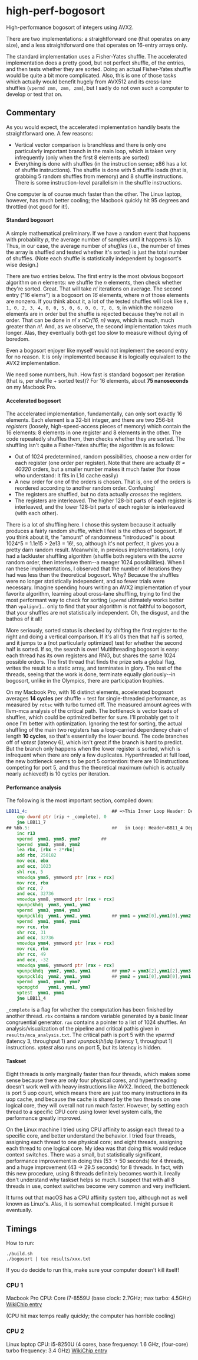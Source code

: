 # high-perf-bogosort
High-performance bogosort of integers using AVX2.

There are two implementations: a straightforward one (that operates on any size), and a less straightforward one that operates on 16-entry arrays only.

The standard implementation uses a Fisher-Yates shuffle. The accelerated implementation does a pretty good, but not perfect shuffle, of the entries, and then tests whether they are sorted. Doing an actual Fisher-Yates shuffle would be quite a bit more complicated. Also, this is one of those tasks which actually would benefit hugely from AVX512 and its cross-lane shuffles (`vpermd zmm, zmm, zmm`), but I sadly do not own such a computer to develop or test that on.

## Commentary

As you would expect, the accelerated implementation handily beats the straightforward one. A few reasons:

- Vertical vector comparison is branchless and there is only one particularly important branch in the main loop, which is taken very infrequently (only when the first 8 elements are sorted)
- Everything is done with shuffles (in the instruction sense; x86 has a lot of shuffle instructions). The shuffle is done with 5 shuffle loads (that is, grabbing 5 random shuffles from memory) and 8 shuffle instructions. There is some instruction-level parallelism in the shuffle instructions. 

One computer is of course much faster than the other. The Linux laptop, however, has much better cooling; the Macbook quickly hit 95 degrees and throttled (not good for it!).

#### Standard bogosort

A simple mathematical preliminary. If we have a random event that happens with probability *p*, the average number of samples until it  happens is *1/p*. Thus, in our case, the average number of *shuffles* (i.e., the number of times the array is shuffled and tested whether it's sorted) is just the total number of shuffles. (Note each shuffle is statistically independent by bogosort's wise design.)

There are two entries below. The first entry is the most obvious bogosort algorithm on *n* elements: we shuffle the *n* elements, then check whether they're sorted. Great. That will take *n!* iterations on average. The second entry ("16 elems") is a bogosort on *16* elements, where *n* of those elements are nonzero. If you think about it, a lot of the tested shuffles will look like `0, 1, 0, 2, 3, 4, 0, 0, 5, 0, 6, 0, 0, 7, 8, 9`, in which the nonzero elements are in order but the shuffle is rejected because they're not all in order. That can be done in *n! x nCr(16, n)* ways, which is much, much greater than *n!*. And, as we observe, the second implementation takes much longer. Alas, they eventually both get too slow to measure without dying of boredom.

Even a bogosort enjoyer like myself would not implement the second entry for no reason. It is only implemented because it is logically equivalent to the AVX2 implementation.

We need some numbers, huh. How fast is standard bogosort per iteration (that is, per shuffle + sorted test)? For 16 elements, about **75 nanoseconds** on my Macbook Pro.

#### Accelerated bogosort

The accelerated implementation, fundamentally, can only sort exactly 16 elements. Each element is a 32-bit integer, and there are two 256-bit *registers* (loosely, high-speed-access pieces of memory) which contain the 16 elements: 8 elements in one register and 8 elements in the other. The code repeatedly shuffles them, then checks whether they are sorted. The shuffling isn't quite a Fisher-Yates shuffle; the algorithm is as follows:

- Out of 1024 predetermined, random possibilities, choose a new order for each register (one order per register). Note that there are actually *8! = 40320* orders, but a smaller number makes it much faster (for those who understand: it fits in L1d cache easily)
- A new order for one of the orders is chosen. That is, one of the orders is reordered according to another random order. Confusing!
- The registers are shuffled, but no data actually *crosses* the registers.
- The registers are interleaved. The higher 128-bit parts of each register is interleaved,  and the lower 128-bit parts of each register is interleaved (with each other). 

There is a lot of shuffling here. I chose this system because it actually produces a fairly random shuffle, which I feel is the ethos of bogosort. If you think about it, the "amount" of randomness "introduced" is about 1024^5 = 1.1e15 > 2e13 = 16!, so, although it's not perfect, it gives you a pretty darn random result. Meanwhile, in previous implementations, I only had a lackluster shuffling algorithm (shuffle both registers with the *same* random order, then interleave them--a meager 1024 possibilities). When I ran these implementations, I observed that the number of iterations they had was less than the theoretical bogosort. Why? Because the shuffles were no longer statistically independent, and so fewer trials were necessary. Imagine spending hours writing an AVX2 implementation of your favorite algorithm, learning about cross-lane shuffling, trying to find the most performant way to check for sorting (`vpermd` ultimately works better than `vpalignr`)... only to find that your algorithm is not faithful to bogosort, that your shuffles are not statistically independent. Oh, the disgust, and the bathos of it all!

More seriously, sorted status is checked by shifting the first register to the right and doing a vertical comparison. If it's all 0s then that half is sorted, and it jumps to a (not particularly optimized) test for whether the second half is sorted. If so, the search is over! Multithreading bogosort is easy: each thread has its own registers and RNG, but shares the same 1024 possible orders. The first thread that finds the prize sets a global flag, writes the result to a static array, and terminates in glory. The rest of the threads, seeing that the work is done, terminate equally gloriously--in bogosort, unlike in the Olympics, there are participation trophies.

On my Macbook Pro, with 16 distinct elements, accelerated bogosort averages **14 cycles** per shuffle + test for single-threaded performance, as measured by `rdtsc` with turbo turned off. The measured amount agrees with llvm-mca analysis of the critical path. The bottleneck is vector loads of shuffles, which could be optimized better for sure. I'll probably get to it once I'm better with optimization. Ignoring the test for sorting, the actual shuffling of the main two registers has a loop-carried dependency chain of length **10 cycles**, so that's essentially the lower bound. The code branches off of *vptest* (latency 6), which isn't great if the branch is hard to predict. But the branch only happens when the lower register is sorted, which is infrequent when there are only a few duplicates. Hyperthreaded at full load, the new bottleneck seems to be port 5 contention: there are 10 instructions competing for port 5, and thus the theoretical maximum (which is actually nearly achieved!) is 10 cycles per iteration.

#### Performance analysis

The following is the most important section, compiled down:

```asm
LBB11_4:                                ## =>This Inner Loop Header: Depth=1
	cmp	dword ptr [rip + _complete], 0
	jne	LBB11_7
## %bb.5:                               ##   in Loop: Header=BB11_4 Depth=1
	inc	r13
	vpermd	ymm1, ymm5, ymm7        ## 
	vpermd	ymm2, ymm8, ymm2
	lea	rbx, [rbx + 2*rbx]
	add	rbx, 250182
	mov	ecx, ebx
	and	ecx, 1023
	shl	rcx, 5
	vmovdqa	ymm5, ymmword ptr [rax + rcx]
	mov	rcx, rbx
	shr	rcx, 7
	and	ecx, 32736
	vmovdqa	ymm8, ymmword ptr [rax + rcx]
	vpunpckhdq	ymm3, ymm1, ymm2
	vpermd	ymm3, ymm4, ymm3	      
	vpunpckldq	ymm1, ymm2, ymm1        ## ymm1 = ymm2[0],ymm1[0],ymm2[1],ymm1[1],ymm2[4],ymm1[4],ymm2[5],ymm1[5]
	vpermd	ymm1, ymm6, ymm1
	mov	rcx, rbx
	shr	rcx, 31
	and	ecx, 32736
	vmovdqa	ymm4, ymmword ptr [rax + rcx]
	mov	rcx, rbx
	shr	rcx, 49
	and	ecx, -32
	vmovdqa	ymm6, ymmword ptr [rax + rcx]
	vpunpckhdq	ymm7, ymm3, ymm1        ## ymm7 = ymm3[2],ymm1[2],ymm3[3],ymm1[3],ymm3[6],ymm1[6],ymm3[7],ymm1[7]
	vpunpckldq	ymm2, ymm1, ymm3        ## ymm2 = ymm1[0],ymm3[0],ymm1[1],ymm3[1],ymm1[4],ymm3[4],ymm1[5],ymm3[5]
	vpermd	ymm1, ymm0, ymm7
	vpcmpgtd	ymm1, ymm1, ymm7
	vptest	ymm1, ymm1
	jne	LBB11_4
```

`_complete` is a flag for whether the computation has been finished by another thread. `rbx` contains a random variable generated by a basic linear congruential generator. `rax` contains a pointer to a list of 1024 shuffles. An analysis/visualization of the pipeline and critical pathis given in `results/mca_analysis.txt`. The critical path is port 5 with the *vpermd* (latency 3, throughput 1) and *vpunpck(hl)dq* (latency 1, throughput 1) instructions. *vptest* also runs on port 5, but its latency is hidden.

#### Taskset

Eight threads is only marginally faster than four threads, which makes some sense because there are only four physical cores, and hyperthreading doesn't work well with heavy instructions like AVX2. Indeed, the bottleneck is port 5 uop count, which means there are just too many instructions in its uop cache, and because the cache is shared by the two threads on one logical core, they will overall not run much faster. However, by setting each thread to a specific CPU core using lower level system calls, the performance greatly improved.

On the Linux machine I tried using CPU affinity to assign each thread to a specific core, and better understand the behavior. I tried four threads, assigning each thread to one physical core; and eight threads, assigning each thread to one logical core. My idea was that doing this would reduce context switches. There was a small, but statistically significant, performance improvement in doing this (53 -> 50 seconds) for 4 threads, and a huge improvement (43 -> 29.5 seconds) for 8 threads. In fact, with this new procedure, using 8 threads definitely becomes worth it. I really don't understand why taskset helps so much. I suspect that with all 8 threads in use, context switches become very common and very inefficient.

It turns out that macOS has a CPU affinity system too, although not as well known as Linux's. Alas, it is somewhat complicated. I might pursue it eventually.

## Timings

How to run:
```
./build.sh
./bogosort | tee results/xxx.txt
```

If you do decide to run this, make sure your computer doesn't kill itself!

### CPU 1
Macbook Pro
CPU: Core i7-8559U (base clock: 2.7GHz; max turbo: 4.5GHz)
[WikiChip entry](https://en.wikichip.org/wiki/intel/core_i7/i7-8559u)

(CPU hit max temps really quickly; the computer has horrible cooling)

### CPU 2
Linux laptop
CPU: i5-8250U (4 cores, base frequency: 1.6 GHz, (four-core) turbo frequency: 3.4 GHz)
[WikiChip entry](https://en.wikichip.org/wiki/intel/core_i5/i5-8250u)



